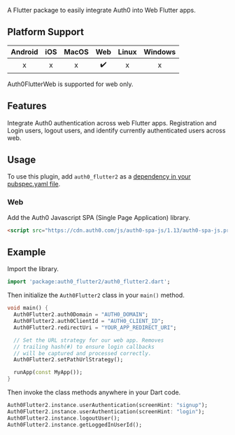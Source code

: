 A Flutter package to easily integrate Auth0 into Web Flutter apps.

## Platform Support

| Android | iOS | MacOS | Web | Linux | Windows |
| :-----: | :-: | :---: | :-: | :---: | :----: |
|   x    | x  |  x   | ✔️  |  x   |   x   |

Auth0FlutterWeb is supported for web only.

## Features

Integrate Auth0 authentication across web Flutter apps. Registration and Login users, logout users, and identify currently authenticated users across web.

## Usage

To use this plugin, add `auth0_flutter2` as a [dependency in your pubspec.yaml file](https://plus.fluttercommunity.dev/docs/overview).


### Web

Add the Auth0 Javascript SPA (Single Page Application) library.

```html
<script src="https://cdn.auth0.com/js/auth0-spa-js/1.13/auth0-spa-js.production.js"></script>
```

## Example

Import the library.

```dart
import 'package:auth0_flutter2/auth0_flutter2.dart';
```

Then initialize the `Auth0Flutter2` class in your `main()` method.

```dart
void main() {
  Auth0Flutter2.auth0Domain = "AUTH0_DOMAIN";
  Auth0Flutter2.auth0ClientId = "AUTH0_CLIENT_ID";
  Auth0Flutter2.redirectUri = "YOUR_APP_REDIRECT_URI";

  // Set the URL strategy for our web app. Removes 
  // trailing hash(#) to ensure login callbacks
  // will be captured and processed correctly.
  Auth0Flutter2.setPathUrlStrategy();

  runApp(const MyApp());
}
```

Then invoke the class methods anywhere in your Dart code.

```dart
Auth0Flutter2.instance.userAuthentication(screenHint: "signup");
Auth0Flutter2.instance.userAuthentication(screenHint: "login");
Auth0Flutter2.instance.logoutUser();
Auth0Flutter2.instance.getLoggedInUserId();
```